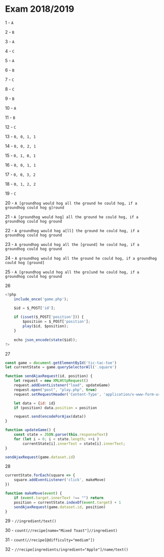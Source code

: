 # Exam 2018/2019

1 - `A`

2 - `B`

3 - `A`

4 - `C`

5 - `A`

6 - `B`

7 - `C`

8 - `C`

9 - `B`

10 - `A`

11 - `B`

12 - `C`

13 - `0, 0, 1, 1`

14 - `0, 0, 2, 1`

15 - `0, 1, 0, 1`

16 - `0, 0, 1, 1`

17 - `0, 0, 3, 2`

18 - `0, 1, 2, 2`

19 - `C`

20 - `A [groundhog would hog all the ground he could hog, if a groundhog could hog g]round`

21 - `A [groundhog would hog] all the ground he could hog, if a groundhog could hog ground`

22 - `A groundhog would hog a[ll] the ground he could hog, if a groundhog could hog ground`

23 - `A groundhog would hog all the [ground] he could hog, if a groundhog could hog ground`

24 - `A groundhog would hog all the ground he could hog, if a groundhog could hog [ground]`

25 - `A [groundhog would hog all the gro]und he could hog, if a groundhog could hog ground`

26
```js
<?php 
    include_once('game.php');

    $id = $_POST['id'];
    
    if (isset($_POST['position'])) {
        $position = $_POST['position'];
        play($id, $position);
    } 
    
    echo json_encode(state($id));
?>
```
27
```js
const game = document.getElementById('tic-tac-toe')
let currentState = game.querySelectorAll('.square')

function sendAjaxRequest(id, position) {
    let request = new XMLHttpRequest()
    request.addEventListener("load", updateGame)
    request.open("post", "play.php", true)
    request.setRequestHeader('Content-Type', 'application/x-www-form-urlencoded')

    let data = {id: id}
    if (position) data.position = position

    request.send(encodeForAjax(data))
}

function updateGame() {
    const state = JSON.parse(this.responseText)
    for (let i = 0; i < state.length; ++i )
        currentState[i].innerText = state[i].innerText;
}

sendAjaxRequest(game.dataset.id)
```

28
```js
currentState.forEach(square => {
    square.addEventListener('click', makeMove)
})

function makeMove(event) {
    if (event.target.innerText !== "") return
    position = currentState.indexOf(event.target) + 1
    sendAjaxRequest(game.dataset.id, position)
}
```

29 - `//ingredient/text()`

30 - `count(//recipe[name="Mixed Toast"]//ingredient)`

31 - `count(//recipe[@difficulty="medium"])`

32 - `//recipe[ingredients/ingredient="Apple"]/name/text()`